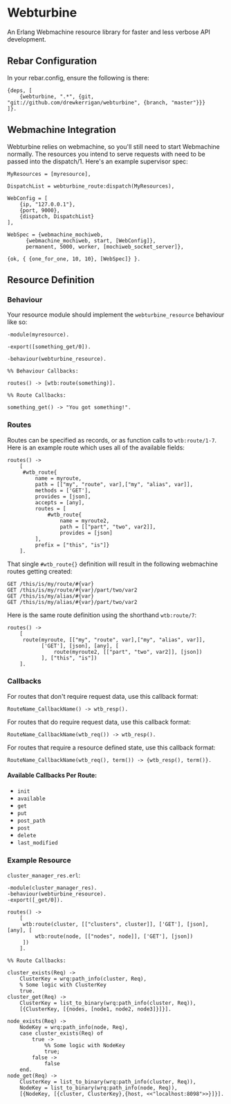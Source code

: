 # Webturbine

An Erlang Webmachine resource library for faster and less verbose API development.

## Rebar Configuration

In your rebar.config, ensure the following is there:

```
{deps, [
    {webturbine, ".*", {git, "git://github.com/drewkerrigan/webturbine", {branch, "master"}}}
]}.
```

## Webmachine Integration

Webturbine relies on webmachine, so you'll still need to start Webmachine normally. The resources you intend to serve requests with need to be passed into the dispatch/1. Here's an example supervisor spec:

```
MyResources = [myresource],

DispatchList = webturbine_route:dispatch(MyResources),

WebConfig = [
    {ip, "127.0.0.1"},
    {port, 9000},
    {dispatch, DispatchList}
],

WebSpec = {webmachine_mochiweb,
      {webmachine_mochiweb, start, [WebConfig]},
      permanent, 5000, worker, [mochiweb_socket_server]},
      
{ok, { {one_for_one, 10, 10}, [WebSpec]} }.
```

## Resource Definition

### Behaviour

Your resource module should implement the `webturbine_resource` behaviour like so:

```
-module(myresource).

-export([something_get/0]).

-behaviour(webturbine_resource).

%% Behaviour Callbacks:

routes() -> [wtb:route(something)].

%% Route Callbacks:

something_get() -> "You got something!".
```

### Routes

Routes can be specified as records, or as function calls to `wtb:route/1-7`. Here is an example route which uses all of the available fields:

```
routes() ->
    [
     #wtb_route{
         name = myroute,
         path = [["my", "route", var],["my", "alias", var]],
         methods = ['GET'],
         provides = [json],
         accepts = [any],
         routes = [
             #wtb_route{
                 name = myroute2,
                 path = [["part", "two", var2]],
                 provides = [json]
         ],
         prefix = ["this", "is"]}
    ].
```

That single `#wtb_route{}` definition will result in the following webmachine routes getting created:

```
GET /this/is/my/route/#{var}
GET /this/is/my/route/#{var}/part/two/var2
GET /this/is/my/alias/#{var}
GET /this/is/my/alias/#{var}/part/two/var2
```

Here is the same route definition using the shorthand `wtb:route/7`:

```
routes() ->
    [
     route(myroute, [["my", "route", var],["my", "alias", var]], 
           ['GET'], [json], [any], [
               route(myroute2, [["part", "two", var2]], [json])
           ], ["this", "is"])
    ].
```

### Callbacks

For routes that don't require request data, use this callback format:

```
RouteName_CallbackName() -> wtb_resp().
```

For routes that do require request data, use this callback format:

```
RouteName_CallbackName(wtb_req()) -> wtb_resp().
```

For routes that require a resource defined state, use this callback format:

```
RouteName_CallbackName(wtb_req(), term()) -> {wtb_resp(), term()}.
```

#### Available Callbacks Per Route:

* `init`
* `available`
* `get`
* `put`
* `post_path`
* `post`
* `delete`
* `last_modified`

### Example Resource

`cluster_manager_res.erl`:

```
-module(cluster_manager_res).
-behaviour(webturbine_resource).
-export([_get/0]).

routes() -> 
    [
     wtb:route(cluster, [["clusters", cluster]], ['GET'], [json], [any], [
         wtb:route(node, [["nodes", node]], ['GET'], [json])
     ])
    ].

%% Route Callbacks:

cluster_exists(Req) -> 
    ClusterKey = wrq:path_info(cluster, Req),
    % Some logic with ClusterKey
    true.
cluster_get(Req) ->
    ClusterKey = list_to_binary(wrq:path_info(cluster, Req)),
    [{ClusterKey, [{nodes, [node1, node2, node3]}]}].
    
node_exists(Req) -> 
    NodeKey = wrq:path_info(node, Req),
    case cluster_exists(Req) of
        true ->
            %% Some logic with NodeKey
            true;
        false ->
            false
    end.
node_get(Req) ->
    ClusterKey = list_to_binary(wrq:path_info(cluster, Req)),
    NodeKey = list_to_binary(wrq:path_info(node, Req)),
    [{NodeKey, [{cluster, ClusterKey},{host, <<"localhost:8098">>}]}].
```
